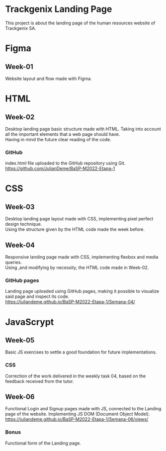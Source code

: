 # Trackgenix Landing Page
This project is about the landing page of the human resources website of Trackgenix SA. 

# Figma
## Week-01

Website layout and flow made with Figma.

# HTML
## Week-02

Desktop landing page basic structure made with HTML. 
Taking into account all the important elements that a web page should have.
<br />
Having in mind the future clear reading of the code.
### GitHub
index.html file uploaded to the GitHub repository using Git.
<br />
https://github.com/JulianDeme/BaSP-M2022-Etapa-1


# CSS
## Week-03

Desktop landing page layout made with CSS, implementing pixel perfect design technique. 
<br />
Using the structure given by the HTML code made the week before.

## Week-04

Responsive landing page made with CSS, implementing flexbox and media queries. 
<br />
Using ,and modifying by necessity, the HTML code made in Week-02.

### GitHub pages
Landing page uploaded using GitHub pages, making it possible to visualize said page and inspect its code.
<br />
https://juliandeme.github.io/BaSP-M2022-Etapa-1/Semana-04/

# JavaScrypt
## Week-05

 Basic JS exercises to settle a good foundation for future implementations.
<br />

### CSS
Correction of the work delivered in the weekly task 04, based on the feedback received from the tutor.

## Week-06

Functional Login and Signup pages made with JS, connected to the Landing page of the website. Implementing JS DOM (Document Object Model).
<br />
https://juliandeme.github.io/BaSP-M2022-Etapa-1/Semana-06/views/

### Bonus
Functional form of the Landing page.




